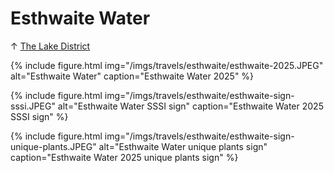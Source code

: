 # Esthwaite Water

↑ [The Lake District](/travels/england/lake-district)

{% include figure.html
  img="/imgs/travels/esthwaite/esthwaite-2025.JPEG"
  alt="Esthwaite Water"
  caption="Esthwaite Water 2025" %}

{% include figure.html
  img="/imgs/travels/esthwaite/esthwaite-sign-sssi.JPEG"
  alt="Esthwaite Water SSSI sign"
  caption="Esthwaite Water 2025 SSSI sign" %}

{% include figure.html
  img="/imgs/travels/esthwaite/esthwaite-sign-unique-plants.JPEG"
  alt="Esthwaite Water unique plants sign"
  caption="Esthwaite Water 2025 unique plants sign" %}
